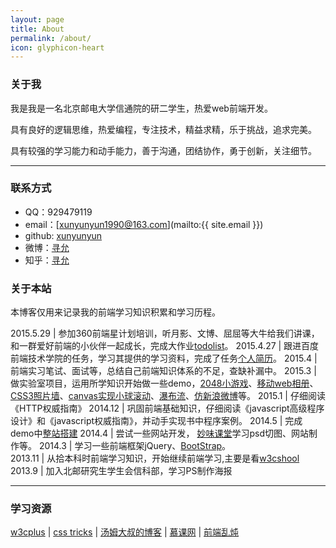 ```yaml
---
layout: page
title: About
permalink: /about/
icon: glyphicon-heart
---
```


### 关于我

我是我是一名北京邮电大学信通院的研二学生，热爱web前端开发。

具有良好的逻辑思维，热爱编程，专注技术，精益求精，乐于挑战，追求完美。

具有较强的学习能力和动手能力，善于沟通，团结协作，勇于创新，关注细节。

---

### 联系方式

* QQ：929479119
* email：[xunyunyun1990@163.com](mailto:{{ site.email }})
* github: [xunyunyun](https://github.com/xunyunyun)
* 微博：[寻允](http://weibo.com/u/2704834945)
* 知乎：[寻允](http://www.zhihu.com/people/xunyunyun)




### 关于本站   

本博客仅用来记录我的前端学习知识积累和学习历程。


2015.5.29      |  参加360前端星计划培训，听月影、文博、屈屈等大牛给我们讲课，和一群爱好前端的小伙伴一起成长，完成大作业[todolist]()。
2015.4.27      |  跟进百度前端技术学院的任务，学习其提供的学习资料，完成了任务[个人简历]()。
2015.4         |  前端实习笔试、面试等，总结自己前端知识体系的不足，查缺补漏中。
2015.3         |  做实验室项目，运用所学知识开始做一些demo，[2048小游戏](http://xunyunyun.github.io/show/2048game/index.html)、[移动web相册](http://xunyunyun.github.io/show/mobile_web_album/index.html)、[CSS3照片墙](http://xunyunyun.github.io/show/picture_wall/index.html)、[canvas实现小球滚动](http://xunyunyun.github.io/show/ball_move/index.html)、[瀑布流](http://xunyunyun.github.io/show/waterfalldemo/index.html)、[仿新浪微博](http://xunyunyun.github.io/show/xinlang/index.html)等。
2015.1         |  仔细阅读《HTTP权威指南》
2014.12	       |  巩固前端基础知识，仔细阅读《javascript高级程序设计》和《javascript权威指南》，并动手实现书中程序案例。
2014.5         |  完成demo中[整站搭建](http://xunyunyun.github.io/show/website/index.html)
2014.4	       |  尝试一些网站开发， [妙味课堂](http://www.miaov.com/2013/)学习psd切图、网站制作等。
2014.3         |  学习一些前端框架jQuery、[BootStrap](http://getbootstrap.com/)。  
2013.11        | 从拾本科时前端学习知识，开始继续前端学习,主要是看[w3cshool](http://www.w3school.com.cn)
2013.9         | 加入北邮研究生学生会信科部，学习PS制作海报

---

### 学习资源

[w3cplus](http://www.w3cplus.com/) \| [css tricks](http://css-tricks.com/) \| [汤姆大叔的博客](http://www.cnblogs.com/TomXu/) \| [慕课网](http://www.imooc.com) \| [前端乱炖](http://www.html-js.com/)

